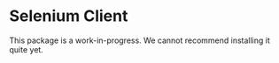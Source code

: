 # Selenium Client

This package is a work-in-progress. We cannot recommend installing it quite yet.
